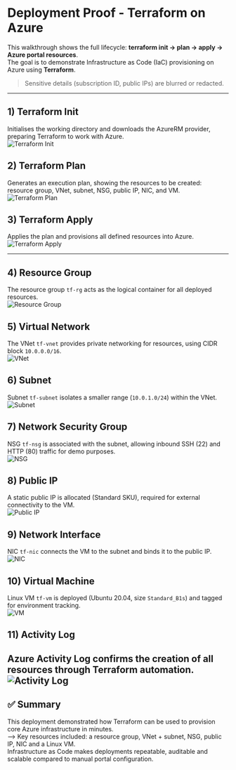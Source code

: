 # Deployment Proof - Terraform on Azure

This walkthrough shows the full lifecycle: **terraform init → plan → apply → Azure portal resources**.  
The goal is to demonstrate Infrastructure as Code (IaC) provisioning on Azure using **Terraform**.

> Sensitive details (subscription ID, public IPs) are blurred or redacted.

---

## 1) Terraform Init
Initialises the working directory and downloads the AzureRM provider, preparing Terraform to work with Azure.  
![Terraform Init](./01-terraform-init.png)

## 2) Terraform Plan
Generates an execution plan, showing the resources to be created: resource group, VNet, subnet, NSG, public IP, NIC, and VM.  
![Terraform Plan](./02-terraform-plan.png)

## 3) Terraform Apply
Applies the plan and provisions all defined resources into Azure.  
![Terraform Apply](./03-terraform-apply.png)

---

## 4) Resource Group
The resource group `tf-rg` acts as the logical container for all deployed resources.  
![Resource Group](./04-rg-created.png)

## 5) Virtual Network
The VNet `tf-vnet` provides private networking for resources, using CIDR block `10.0.0.0/16`.  
![VNet](./05-vnet-created.png)

## 6) Subnet
Subnet `tf-subnet` isolates a smaller range (`10.0.1.0/24`) within the VNet.  
![Subnet](./06-subnet.png)

## 7) Network Security Group
NSG `tf-nsg` is associated with the subnet, allowing inbound SSH (22) and HTTP (80) traffic for demo purposes.  
![NSG](./07-nsg-rules.png)

## 8) Public IP
A static public IP is allocated (Standard SKU), required for external connectivity to the VM.  
![Public IP](./08-public-ip.png)

## 9) Network Interface
NIC `tf-nic` connects the VM to the subnet and binds it to the public IP.  
![NIC](./09-nic.png)

## 10) Virtual Machine
Linux VM `tf-vm` is deployed (Ubuntu 20.04, size `Standard_B1s`) and tagged for environment tracking.  
![VM](./10-vm.png)

## 11) Activity Log
Azure Activity Log confirms the creation of all resources through Terraform automation.  
![Activity Log](./11-activity-log.png)
---
## ✅ Summary
This deployment demonstrated how Terraform can be used to provision core Azure infrastructure in minutes.  
--> Key resources included: a resource group, VNet + subnet, NSG, public IP, NIC and a Linux VM.  
Infrastructure as Code makes deployments repeatable, auditable and scalable compared to manual portal configuration.
